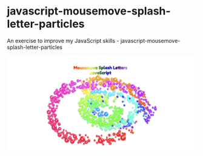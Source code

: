 # javascript-mousemove-splash-letter-particles
An exercise to improve my JavaScript skills - javascript-mousemove-splash-letter-particles

![Screenshot](javascript-mousemove-splash-letter-particles.png)
